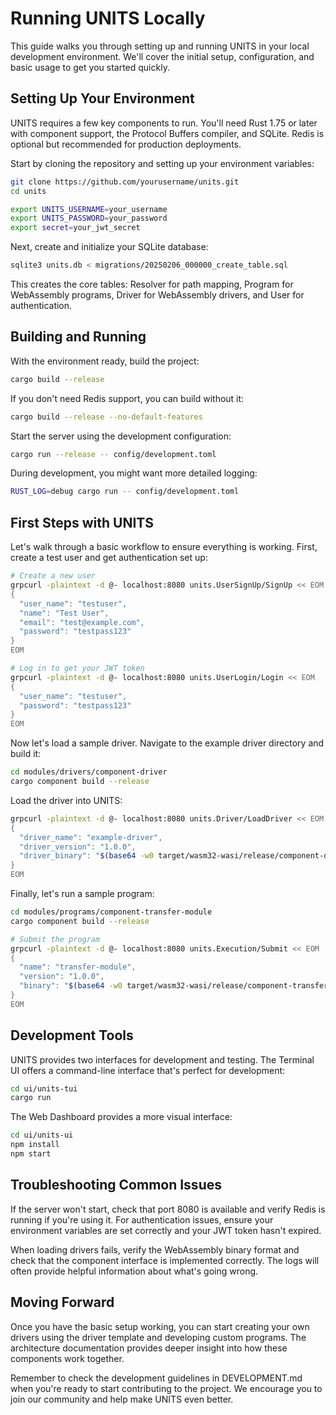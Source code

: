 # Running UNITS Locally

This guide walks you through setting up and running UNITS in your local development environment. We'll cover the initial setup, configuration, and basic usage to get you started quickly.

## Setting Up Your Environment

UNITS requires a few key components to run. You'll need Rust 1.75 or later with component support, the Protocol Buffers compiler, and SQLite. Redis is optional but recommended for production deployments.

Start by cloning the repository and setting up your environment variables:

```bash
git clone https://github.com/yourusername/units.git
cd units

export UNITS_USERNAME=your_username
export UNITS_PASSWORD=your_password
export secret=your_jwt_secret
```

Next, create and initialize your SQLite database:

```bash
sqlite3 units.db < migrations/20250206_000000_create_table.sql
```

This creates the core tables: Resolver for path mapping, Program for WebAssembly programs, Driver for WebAssembly drivers, and User for authentication.

## Building and Running

With the environment ready, build the project:

```bash
cargo build --release
```

If you don't need Redis support, you can build without it:

```bash
cargo build --release --no-default-features
```

Start the server using the development configuration:

```bash
cargo run --release -- config/development.toml
```

During development, you might want more detailed logging:

```bash
RUST_LOG=debug cargo run -- config/development.toml
```

## First Steps with UNITS

Let's walk through a basic workflow to ensure everything is working. First, create a test user and get authentication set up:

```bash
# Create a new user
grpcurl -plaintext -d @- localhost:8080 units.UserSignUp/SignUp << EOM
{
  "user_name": "testuser",
  "name": "Test User",
  "email": "test@example.com",
  "password": "testpass123"
}
EOM

# Log in to get your JWT token
grpcurl -plaintext -d @- localhost:8080 units.UserLogin/Login << EOM
{
  "user_name": "testuser",
  "password": "testpass123"
}
EOM
```

Now let's load a sample driver. Navigate to the example driver directory and build it:

```bash
cd modules/drivers/component-driver
cargo component build --release
```

Load the driver into UNITS:

```bash
grpcurl -plaintext -d @- localhost:8080 units.Driver/LoadDriver << EOM
{
  "driver_name": "example-driver",
  "driver_version": "1.0.0",
  "driver_binary": "$(base64 -w0 target/wasm32-wasi/release/component-driver.wasm)"
}
EOM
```

Finally, let's run a sample program:

```bash
cd modules/programs/component-transfer-module
cargo component build --release

# Submit the program
grpcurl -plaintext -d @- localhost:8080 units.Execution/Submit << EOM
{
  "name": "transfer-module",
  "version": "1.0.0",
  "binary": "$(base64 -w0 target/wasm32-wasi/release/component-transfer-module.wasm)"
}
EOM
```

## Development Tools

UNITS provides two interfaces for development and testing. The Terminal UI offers a command-line interface that's perfect for development:

```bash
cd ui/units-tui
cargo run
```

The Web Dashboard provides a more visual interface:

```bash
cd ui/units-ui
npm install
npm start
```

## Troubleshooting Common Issues

If the server won't start, check that port 8080 is available and verify Redis is running if you're using it. For authentication issues, ensure your environment variables are set correctly and your JWT token hasn't expired.

When loading drivers fails, verify the WebAssembly binary format and check that the component interface is implemented correctly. The logs will often provide helpful information about what's going wrong.

## Moving Forward

Once you have the basic setup working, you can start creating your own drivers using the driver template and developing custom programs. The architecture documentation provides deeper insight into how these components work together.

Remember to check the development guidelines in DEVELOPMENT.md when you're ready to start contributing to the project. We encourage you to join our community and help make UNITS even better.
